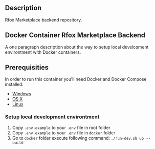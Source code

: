## Description

Rfox Marketplace backend repository.
## Docker Container Rfox Marketplace Backend

A one paragraph description about the way to setup local development environtment with Docker containers.

## Prerequisities


In order to run this container you'll need Docker and Docker Compose installed.

* [Windows](https://docs.docker.com/windows/started)
* [OS X](https://docs.docker.com/mac/started/)
* [Linux](https://docs.docker.com/linux/started/)

### Setup local development environtment

1. Copy `.env.example` to your `.env` file in root folder
1. Copy `.env.example` to your `.env` file in `docker` folder
5. Go to `docker` folder execute following command: `./run-dev.sh up --build`

